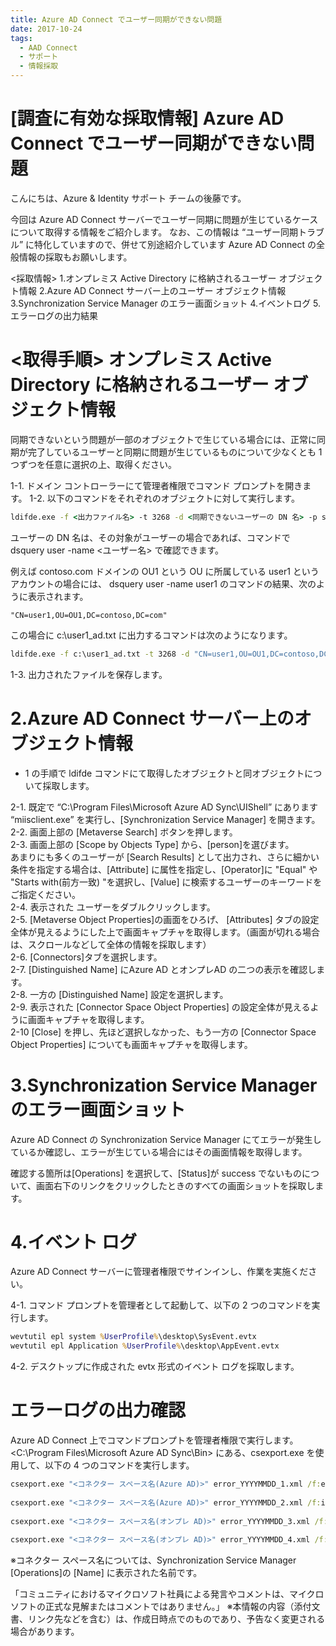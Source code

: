 ```yaml
---
title: Azure AD Connect でユーザー同期ができない問題
date: 2017-10-24
tags:
  - AAD Connect
  - サポート
  - 情報採取
---
```


# [調査に有効な採取情報] Azure AD Connect でユーザー同期ができない問題

こんにちは、Azure & Identity サポート チームの後藤です。
 
今回は Azure AD Connect サーバーでユーザー同期に問題が生じているケースについて取得する情報をご紹介します。
なお、この情報は “ユーザー同期トラブル” に特化していますので、併せて別途紹介しています Azure AD Connect の全般情報の採取もお願いします。
 
<採取情報>
1.オンプレミス Active Directory に格納されるユーザー オブジェクト情報
2.Azure AD Connect サーバー上のユーザー オブジェクト情報
3.Synchronization Service Manager のエラー画面ショット
4.イベントログ
5.エラーログの出力結果
 
<取得手順>
オンプレミス Active Directory に格納されるユーザー オブジェクト情報
=================================
同期できないという問題が一部のオブジェクトで生じている場合には、正常に同期が完了しているユーザーと同期に問題が生じているものについて少なくとも 1 つずつを任意に選択の上、取得ください。
 
1-1. ドメイン コントローラーにて管理者権限でコマンド プロンプトを開きます。
1-2. 以下のコマンドをそれぞれのオブジェクトに対して実行します。

```cmd
ldifde.exe -f <出力ファイル名> -t 3268 -d <同期できないユーザーの DN 名> -p subtree
```

ユーザーの DN 名は、その対象がユーザーの場合であれば、コマンドで dsquery user -name <ユーザー名> で確認できます。
 
例えば contoso.com ドメインの OU1 という OU に所属している user1 というアカウントの場合には、 dsquery user -name user1 のコマンドの結果、次のように表示されます。

```
"CN=user1,OU=OU1,DC=contoso,DC=com"
```

この場合に c:\user1_ad.txt に出力するコマンドは次のようになります。

```cmd 
ldifde.exe -f c:\user1_ad.txt -t 3268 -d "CN=user1,OU=OU1,DC=contoso,DC=com" -p subtree
```
 
1-3. 出力されたファイルを保存します。
 
2.Azure AD Connect サーバー上のオブジェクト情報
=====================================
-  1 の手順で ldifde コマンドにて取得したオブジェクトと同オブジェクトについて採取します。
 
2-1. 既定で “C:\Program Files\Microsoft Azure AD Sync\UIShell” にあります “miisclient.exe” を実行し、[Synchronization Service Manager] を開きます。  
2-2. 画面上部の [Metaverse Search] ボタンを押します。  
2-3. 画面上部の [Scope by Objects Type] から、[person]を選びます。  
あまりにも多くのユーザーが [Search Results] として出力され、さらに細かい条件を指定する場合は、[Attribute] に属性を指定し、[Operator]に "Equal" や "Starts with(前方一致) "を選択し、[Value] に検索するユーザーのキーワードをご指定ください。  
2-4. 表示された ユーザーをダブルクリックします。  
2-5. [Metaverse Object Properties]の画面をひろげ、 [Attributes] タブの設定全体が見えるようにした上で画面キャプチャを取得します。（画面が切れる場合は、スクロールなどして全体の情報を採取します）  
2-6. [Connectors]タブを選択します。  
2-7. [Distinguished Name] にAzure AD とオンプレAD の二つの表示を確認します。  
2-8. 一方の [Distinguished Name] 設定を選択します。  
2-9. 表示された [Connector Space Object Properties] の設定全体が見えるように画面キャプチャを取得します。  
2-10 [Close] を押し、先ほど選択しなかった、もう一方の [Connector Space Object Properties] についても画面キャプチャを取得します。  
 
3.Synchronization Service Manager のエラー画面ショット
=====================================
Azure AD Connect の Synchronization Service Manager にてエラーが発生しているか確認し、エラーが生じている場合にはその画面情報を取得します。
 
確認する箇所は[Operations] を選択して、[Status]が success でないものについて、画面右下のリンクをクリックしたときのすべての画面ショットを採取します。
 
4.イベント ログ
=====================================
Azure AD Connect サーバーに管理者権限でサインインし、作業を実施ください。
 
4-1. コマンド プロンプトを管理者として起動して、以下の 2 つのコマンドを実行します。

```cmd
wevtutil epl system %UserProfile%\desktop\SysEvent.evtx
wevtutil epl Application %UserProfile%\desktop\AppEvent.evtx
```
 
4-2. デスクトップに作成された evtx 形式のイベント ログを採取します。
 
エラーログの出力確認
=====================================
Azure AD Connect 上でコマンドプロンプトを管理者権限で実行します。
<C:\Program Files\Microsoft Azure AD Sync\Bin> にある、csexport.exe  を使用して、以下の 4 つのコマンドを実行します。

```cmd
csexport.exe "<コネクター スペース名(Azure AD)>" error_YYYYMMDD_1.xml /f:e 
 
csexport.exe "<コネクター スペース名(Azure AD)>" error_YYYYMMDD_2.xml /f:i
 
csexport.exe "<コネクター スペース名(オンプレ AD)>" error_YYYYMMDD_3.xml /f:e 
 
csexport.exe "<コネクター スペース名(オンプレ AD)>" error_YYYYMMDD_4.xml /f:i
```
 
※コネクター スペース名については、Synchronization Service Manager [Operations]の [Name] に表示された名前です。
 
「コミュニティにおけるマイクロソフト社員による発言やコメントは、マイクロソフトの正式な見解またはコメントではありません。」
※本情報の内容（添付文書、リンク先などを含む）は、作成日時点でのものであり、予告なく変更される場合があります。
